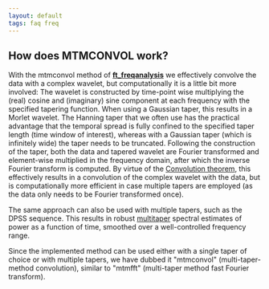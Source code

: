 ```yaml
---
layout: default
tags: faq freq
---
```



## How does MTMCONVOL work?

With the mtmconvol method of **[ft_freqanalysis](/reference/ft_freqanalysis)** we effectively convolve the data with a complex wavelet, but computationally it is a little bit more involved: The wavelet is constructed by time-point wise multiplying the (real) cosine and (imaginary) sine component at each frequency with the specified tapering function. When using a Gaussian taper, this results in a Morlet wavelet. The Hanning taper that we often use has the practical advantage that the temporal spread is fully confined to the specified taper length (time window of interest), whereas with a Gaussian taper (which is infinitely wide) the taper needs to be truncated. Following the construction of the taper, both the data and tapered wavelet are Fourier transformed and element-wise multiplied in the frequency domain, after which the inverse Fourier transform is computed. By virtue of the [Convolution theorem](https://en.wikipedia.org/wiki/Convolution_theorem), this effectively results in a convolution of the complex wavelet with the data, but is computationally more efficient in case multiple tapers are employed (as the data only needs to be Fourier transformed once). 

The same approach can also be used with multiple tapers, such as the DPSS sequence. This results in robust [multitaper](https://en.wikipedia.org/wiki/Multitaper) spectral estimates of power as a function of time, smoothed over a well-controlled frequency range.

Since the implemented method can be used either with a single taper of choice or with multiple tapers, we have dubbed it "mtmconvol" (multi-taper-method convolution), similar to "mtmfft" (multi-taper method fast Fourier transform).





